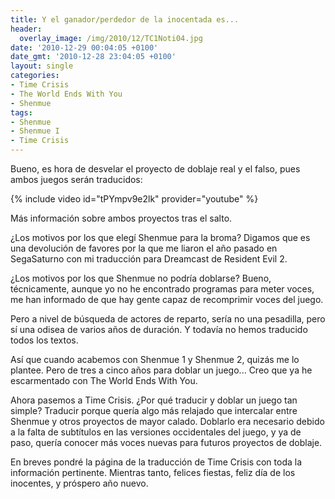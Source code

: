 ```yaml
---
title: Y el ganador/perdedor de la inocentada es...
header:
  overlay_image: /img/2010/12/TC1Noti04.jpg
date: '2010-12-29 00:04:05 +0100'
date_gmt: '2010-12-28 23:04:05 +0100'
layout: single
categories:
- Time Crisis
- The World Ends With You
- Shenmue
tags:
- Shenmue
- Shenmue I
- Time Crisis
---
```

Bueno, es hora de desvelar el proyecto de doblaje real y el falso, 
pues ambos juegos serán traducidos:

{% include video id="tPYmpv9e2lk" provider="youtube" %}

Más información sobre ambos proyectos tras el salto.

<!--more-->

¿Los motivos por los que elegí Shenmue para la broma? Digamos que es 
una devolución de favores por la que me liaron el año pasado en SegaSaturno 
con mi traducción para Dreamcast de Resident Evil 2.

¿Los motivos por los que Shenmue no podría doblarse? Bueno, técnicamente, 
aunque yo no he encontrado programas para meter voces, me han informado 
de que hay gente capaz de recomprimir voces del juego.

Pero a nivel de búsqueda de actores de reparto, sería no una pesadilla, 
pero sí una odisea de varios años de duración. Y todavía no hemos traducido 
todos los textos.

Así que cuando acabemos con Shenmue 1 y Shenmue 2, quizás me lo plantee. 
Pero de tres a cinco años para doblar un juego... Creo que ya he 
escarmentado con The World Ends With You.

Ahora pasemos a Time Crisis. ¿Por qué traducir y doblar un juego tan 
simple? Traducir porque quería algo más relajado que intercalar entre 
Shenmue y otros proyectos de mayor calado. Doblarlo era necesario debido 
a la falta de subtítulos en las versiones occidentales del juego, y ya de 
paso, quería conocer más voces nuevas para futuros proyectos de doblaje.

En breves pondré la página de la traducción de Time Crisis con toda la 
información pertinente. Mientras tanto, felices fiestas, feliz día de los 
inocentes, y próspero año nuevo.
